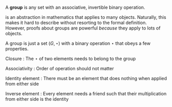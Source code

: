 A **group** is any set with an associative, invertible binary operation.


is an abstraction in mathematics that applies to many objects. Naturally, this makes it hard to describe without resorting to the formal definition. However, proofs about groups are powerful _because_ they apply to lots of objects. 

A group is just a set $(G, \star)$ with a binary operation $\star$ that obeys a few properties.

Closure
: The $\star$ of two elements needs to belong to the group

Associativity
: Order of operation should not matter

Identity element
: There must be an element that does nothing when applied from either side

Inverse element
: Every element needs a friend such that their multiplication from either side is the identity


